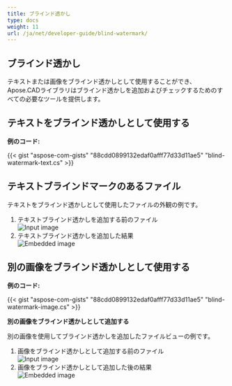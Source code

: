 ```yaml
---
title: ブラインド透かし
type: docs
weight: 11
url: /ja/net/developer-guide/blind-watermark/
---
```


## **ブラインド透かし**

テキストまたは画像をブラインド透かしとして使用することができ、Apose.CADライブラリはブラインド透かしを追加およびチェックするためのすべての必要なツールを提供します。

## **テキストをブラインド透かしとして使用する**

**例のコード:**

{{< gist "aspose-com-gists" "88cdd0899132edaf0afff77d33d11ae5" "blind-watermark-text.cs" >}}

## **テキストブラインドマークのあるファイル**

テキストをブラインド透かしとして使用したファイルの外観の例です。

1. テキストブラインド透かしを追加する前のファイル<br>
![Input image](/_assets/guide/blind-watermark/Tyrannosaurus.dxf_input.png)<br>
1. テキストブラインド透かしを追加した結果<br>
![Embedded image](/_assets/guide/blind-watermark/Tyrannosaurus.dxf_embedded.png)

## **別の画像をブラインド透かしとして使用する**

**例のコード:**

{{< gist "aspose-com-gists" "88cdd0899132edaf0afff77d33d11ae5" "blind-watermark-image.cs" >}}

**別の画像をブラインド透かしとして追加する**

別の画像を使用してブラインド透かしを追加したファイルビューの例です。

1. 画像をブラインド透かしとして追加する前のファイル<br>
![Input image](/_assets/guide/blind-watermark/robot_handling_cell.dwg_input.png)<br>
1. 画像をブラインド透かしとして追加した後の結果<br>
![Embedded image](/_assets/guide/blind-watermark/robot_handling_cell.dwg_embedded.png)
